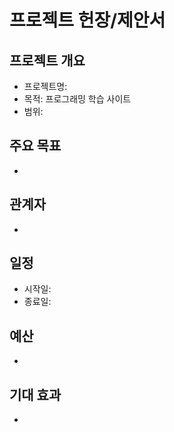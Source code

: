 # 프로젝트 헌장/제안서

## 프로젝트 개요
- 프로젝트명:
- 목적: 프로그래밍 학습 사이트
- 범위:

## 주요 목표
- 

## 관계자
- 

## 일정
- 시작일:
- 종료일:

## 예산
- 

## 기대 효과
- 

